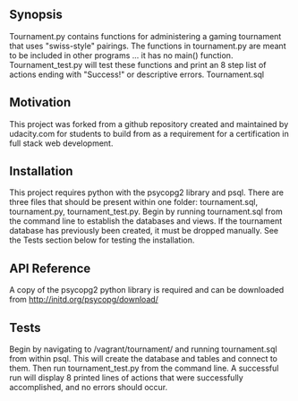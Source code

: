 ## Synopsis

Tournament.py contains functions for administering a gaming tournament that uses "swiss-style" pairings.  The functions in tournament.py are meant to be included in other programs ... it has no main() function.  Tournament_test.py will test these functions and print an 8 step list of actions ending with "Success!" or descriptive errors.  Tournament.sql

## Motivation

This project was forked from a github repository created and maintained by udacity.com for students to build from as a requirement for a certification in full stack web development.

## Installation

This project requires python with the psycopg2 library and psql.  There are three files that should be present within one folder: tournament.sql, tournament.py, tournament_test.py. Begin by running tournament.sql from the command line to establish the databases and views. If the tournament database has previously been created, it must be dropped manually.  See the Tests section below for testing the installation.

## API Reference

A copy of the psycopg2 python library is required and can be downloaded from http://initd.org/psycopg/download/

## Tests

Begin by navigating to /vagrant/tournament/ and running tournament.sql from within psql.  This will create the database and tables and connect to them.  Then run tournament_test.py from the command line.  A successful run will display 8 printed lines of actions that were successfully accomplished, and no errors should occur.


